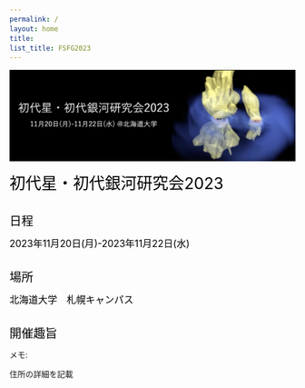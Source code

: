 ```yaml
---
permalink: /
layout: home
title: 
list_title: FSFG2023
---
```


<img src="fsfg.png" width="800px">

<span style="font-size: 200%; color: black;">初代星・初代銀河研究会2023 </span> 
<br><br>

<span style="font-size: 150%; color: black;">日程 </span> 

<span style="font-size: 120%; color: black;"> 2023年11月20日(月)-2023年11月22日(水)</span> 
<br><br>

<span style="font-size: 150%; color: black;">場所 </span> 

<span style="font-size: 120%; color: black;">  北海道大学　札幌キャンパス </span> 
<br><br>

<span style="font-size: 150%; color: black;">開催趣旨 </span> 


メモ: 

住所の詳細を記載
